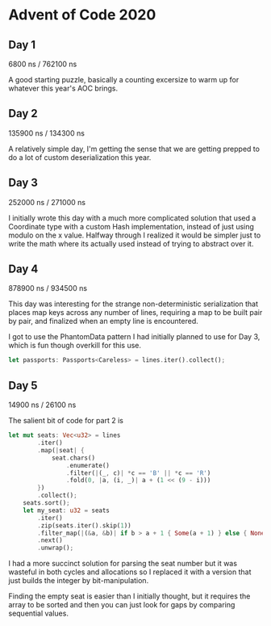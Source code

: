 # Advent of Code 2020

## Day 1
6800 ns / 762100 ns

A good starting puzzle, basically a counting excersize to warm up for whatever this year's AOC brings.

## Day 2
135900 ns / 134300 ns

A relatively simple day, I'm getting the sense that we are getting prepped to do a lot of custom deserialization this year.

## Day 3
252000 ns / 271000 ns

I initially wrote this day with a much more complicated solution that used a Coordinate type with a custom Hash implementation, instead of just using modulo on the x value. Halfway through I realized it would be simpler just to write the math where its actually used instead of trying to abstract over it. 

## Day 4
878900 ns / 934500 ns

This day was interesting for the strange non-deterministic serialization that places map keys across any number of lines, requiring a map to be built pair by pair, and finalized when an empty line is encountered. 

I got to use the PhantomData pattern I had initially planned to use for Day 3, which is fun though overkill for this use.
~~~Rust
let passports: Passports<Careless> = lines.iter().collect();
~~~

## Day 5
14900 ns / 26100 ns

The salient bit of code for part 2 is
~~~Rust
let mut seats: Vec<u32> = lines
        .iter()
        .map(|seat| {
            seat.chars()
                .enumerate()
                .filter(|(_, c)| *c == 'B' || *c == 'R')
                .fold(0, |a, (i, _)| a + (1 << (9 - i)))
        })
        .collect();
    seats.sort();
    let my_seat: u32 = seats
        .iter()
        .zip(seats.iter().skip(1))
        .filter_map(|(&a, &b)| if b > a + 1 { Some(a + 1) } else { None })
        .next()
        .unwrap();
~~~
I had a more succinct solution for parsing the seat number but it was wasteful in both cycles and allocations so I replaced it with a version that just builds the integer by bit-manipulation.

Finding the empty seat is easier than I initially thought, but it requires the array to be sorted and then you can just look for gaps by comparing sequential values.
